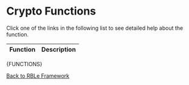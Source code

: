 # Crypto Functions

Click one of the links in the following list to see detailed help about the function.

Function | Description
---|---
{FUNCTIONS}

[Back to RBLe Framework](RBLe.md)